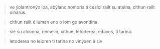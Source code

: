 > ve ýolantronýo loa, abýlanc·nomoris ti cesloi.railt su ateina, cithun·railt oinarus.

> cithun·railt é luman eno o lom go avondina.

> sié su alconna, reimelin, cithun, letoderea, edoves, ti tarina.

> letoderea no leioren ti tarina no vinýaen â siv